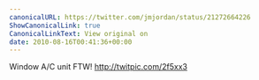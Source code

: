```yaml
---
canonicalURL: https://twitter.com/jmjordan/status/21272664226
ShowCanonicalLink: true
CanonicalLinkText: View original on
date: 2010-08-16T00:41:36+00:00
---
```

Window A/C unit FTW! http://twitpic.com/2f5xx3